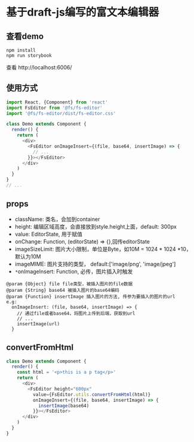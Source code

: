 # 基于draft-js编写的富文本编辑器

## 查看demo
```
npm install
npm run storybook
```
查看 http://localhost:6006/

## 使用方式
```javascript
import React, {Component} from 'react'
import FsEditor from '@fs/fs-editor'
import '@fs/fs-editor/dist/fs-editor.css'

class Demo extends Component {
  render() {
    return (
      <div>
        <FsEditor onImageInsert={(file, base64, insertImage) => {
          // ...
        }}></FsEditor>
      </div>
    )
  }
}
// ...
```

## props
* className: 类名，会加到container
* height: 编辑区域高度，会直接放到style.height上面，default: 300px
* value: EditorState, 用于赋值
* onChange: Function, (editorState) => {},回传editorState
* imageSizeLimit: 图片大小限制，单位是Byte，如10M = 1024 * 1024 *10，默认为10M
* imageMIME: 图片支持的类型， default:['image/png', 'image/jpeg']
* `*`onImageInsert: Function, 必传，图片插入时触发
```
@param {Object} file file类型，被插入图片的file数据 
@param {String} base64 被插入图片的base64编码
@param {Function} insertImage 插入图片的方法, 传参为要插入的图片的url
e.g: 
  onImageInsert: (file, base64, insertImage) => {
    // 通过file或者base64，将图片上传到后端，获取到url
    // ...
    insertImage(url)
  }
```

## convertFromHtml
```javascript
class Demo extends Component {
  render() {
    const html = '<p>this is a p tag</p>'
    return (
      <div>
        <FsEditor height="600px"
          value={FsEditor.utils.convertFromHtml(html)}
          onImageInsert={(file, base64, insertImage) => {
            insertImage(base64)
          }}></FsEditor>
      </div>
    )
  }
}
```